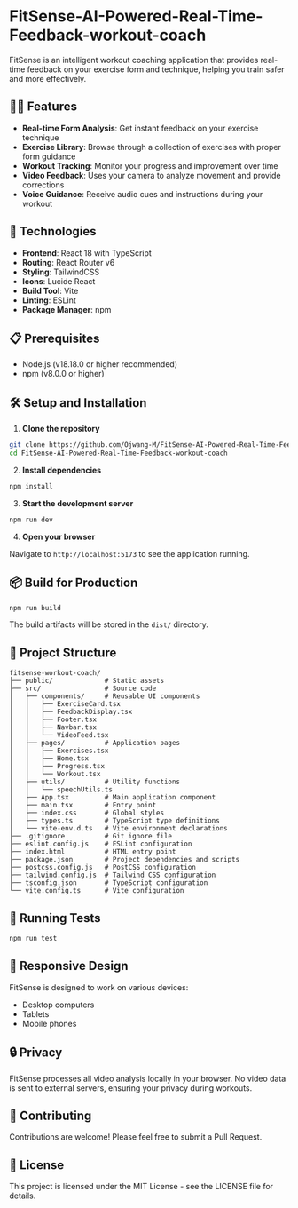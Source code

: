 # FitSense-AI-Powered-Real-Time-Feedback-workout-coach

FitSense is an intelligent workout coaching application that provides real-time feedback on your exercise form and technique, helping you train safer and more effectively.

## 🏋️‍♀️ Features

- **Real-time Form Analysis**: Get instant feedback on your exercise technique
- **Exercise Library**: Browse through a collection of exercises with proper form guidance
- **Workout Tracking**: Monitor your progress and improvement over time
- **Video Feedback**: Uses your camera to analyze movement and provide corrections
- **Voice Guidance**: Receive audio cues and instructions during your workout

## 🚀 Technologies

- **Frontend**: React 18 with TypeScript
- **Routing**: React Router v6
- **Styling**: TailwindCSS
- **Icons**: Lucide React
- **Build Tool**: Vite
- **Linting**: ESLint
- **Package Manager**: npm

## 📋 Prerequisites

- Node.js (v18.18.0 or higher recommended)
- npm (v8.0.0 or higher)

## 🛠️ Setup and Installation

1. **Clone the repository**

```bash
git clone https://github.com/Ojwang-M/FitSense-AI-Powered-Real-Time-Feedback-workout-coach.git
cd FitSense-AI-Powered-Real-Time-Feedback-workout-coach
```

2. **Install dependencies**

```bash
npm install
```

3. **Start the development server**

```bash
npm run dev
```

4. **Open your browser**

Navigate to `http://localhost:5173` to see the application running.

## 📦 Build for Production

```bash
npm run build
```

The build artifacts will be stored in the `dist/` directory.

## 📁 Project Structure

```
fitsense-workout-coach/
├── public/             # Static assets
├── src/                # Source code
│   ├── components/     # Reusable UI components
│   │   ├── ExerciseCard.tsx
│   │   ├── FeedbackDisplay.tsx
│   │   ├── Footer.tsx
│   │   ├── Navbar.tsx
│   │   └── VideoFeed.tsx
│   ├── pages/          # Application pages
│   │   ├── Exercises.tsx
│   │   ├── Home.tsx
│   │   ├── Progress.tsx
│   │   └── Workout.tsx
│   ├── utils/          # Utility functions
│   │   └── speechUtils.ts
│   ├── App.tsx         # Main application component
│   ├── main.tsx        # Entry point
│   ├── index.css       # Global styles
│   ├── types.ts        # TypeScript type definitions
│   └── vite-env.d.ts   # Vite environment declarations
├── .gitignore          # Git ignore file
├── eslint.config.js    # ESLint configuration
├── index.html          # HTML entry point
├── package.json        # Project dependencies and scripts
├── postcss.config.js   # PostCSS configuration
├── tailwind.config.js  # Tailwind CSS configuration
├── tsconfig.json       # TypeScript configuration
└── vite.config.ts      # Vite configuration
```

## 🧪 Running Tests

```bash
npm run test
```

## 📱 Responsive Design

FitSense is designed to work on various devices:
- Desktop computers
- Tablets
- Mobile phones

## 🔒 Privacy

FitSense processes all video analysis locally in your browser. No video data is sent to external servers, ensuring your privacy during workouts.

## 🤝 Contributing

Contributions are welcome! Please feel free to submit a Pull Request.

## 📄 License

This project is licensed under the MIT License - see the LICENSE file for details.
